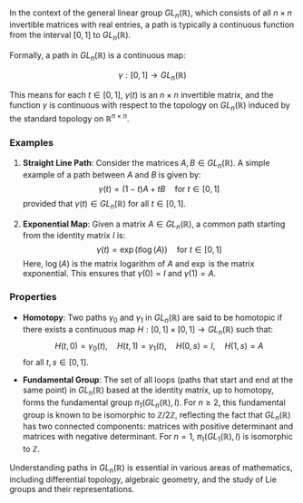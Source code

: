 In the context of the general linear group $GL_n(\mathbb{R})$, which consists of all $n \times n$ invertible matrices with real entries, a path is typically a continuous function from the interval $[0, 1]$ to $GL_n(\mathbb{R})$.

Formally, a path in $GL_n(\mathbb{R})$ is a continuous map:

$$ \gamma: [0, 1] \to GL_n(\mathbb{R}) $$

This means for each $t \in [0, 1]$, $\gamma(t)$ is an $n \times n$ invertible matrix, and the function $\gamma$ is continuous with respect to the topology on $GL_n(\mathbb{R})$ induced by the standard topology on $\mathbb{R}^{n \times n}$.

### Examples

1. **Straight Line Path**: Consider the matrices $A, B \in GL_n(\mathbb{R})$. A simple example of a path between $A$ and $B$ is given by:
   $$ \gamma(t) = (1 - t)A + tB \quad \text{for} \ t \in [0, 1] $$
   provided that $\gamma(t) \in GL_n(\mathbb{R})$ for all $t \in [0, 1]$.

2. **Exponential Map**: Given a matrix $A \in GL_n(\mathbb{R})$, a common path starting from the identity matrix $I$ is:
   $$ \gamma(t) = \exp(t \log(A)) \quad \text{for} \ t \in [0, 1] $$
   Here, $\log(A)$ is the matrix logarithm of $A$ and $\exp$ is the matrix exponential. This ensures that $\gamma(0) = I$ and $\gamma(1) = A$.

### Properties

- **Homotopy**: Two paths $\gamma_0$ and $\gamma_1$ in $GL_n(\mathbb{R})$ are said to be homotopic if there exists a continuous map $H: [0, 1] \times [0, 1] \to GL_n(\mathbb{R})$ such that:
  $$ H(t, 0) = \gamma_0(t), \quad H(t, 1) = \gamma_1(t), \quad H(0, s) = I, \quad H(1, s) = A $$
  for all $t, s \in [0, 1]$.

- **Fundamental Group**: The set of all loops (paths that start and end at the same point) in $GL_n(\mathbb{R})$ based at the identity matrix, up to homotopy, forms the fundamental group $\pi_1(GL_n(\mathbb{R}), I)$. For $n \geq 2$, this fundamental group is known to be isomorphic to $\mathbb{Z}/2\mathbb{Z}$, reflecting the fact that $GL_n(\mathbb{R})$ has two connected components: matrices with positive determinant and matrices with negative determinant. For $n = 1$, $\pi_1(GL_1(\mathbb{R}), I)$ is isomorphic to $\mathbb{Z}$.

Understanding paths in $GL_n(\mathbb{R})$ is essential in various areas of mathematics, including differential topology, algebraic geometry, and the study of Lie groups and their representations.
